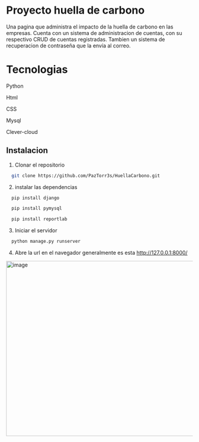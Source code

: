 
# Proyecto huella de carbono

Una pagina que administra el impacto de la huella de carbono en las empresas.
Cuenta con un sistema de administracion de cuentas, con su respectivo CRUD de cuentas registradas. Tambien un sistema de recuperacion de contraseña que la envía al correo.

# Tecnologias

Python

Html

CSS

Mysql

Clever-cloud


## Instalacion

1. Clonar el repositorio

```bash
  git clone https://github.com/PazTorr3s/HuellaCarbono.git
```

2. instalar las dependencias

```bash
  pip install django

  pip install pymysql

  pip install reportlab
```

3. Iniciar el servidor
```bash
  python manage.py runserver
```
4. Abre la url en el navegador generalmente es esta http://127.0.0.1:8000/




<img width="921" height="473" alt="image" src="https://github.com/user-attachments/assets/2796fa5b-9b8c-4946-9e4a-ac0b20501b0a" />
